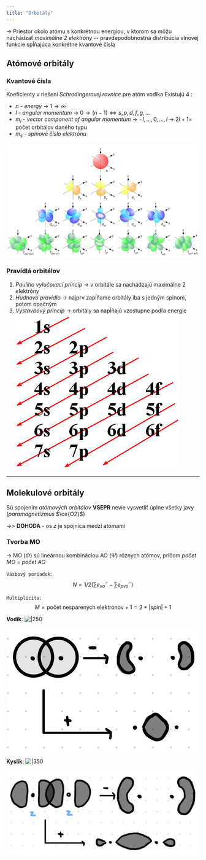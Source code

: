 ```yaml
---
title: "Orbitály"
---
```


-> Priestor okolo atómu s konkrétnou energiou, v ktorom sa môžu nachádzať *maximálne 2 elektróny*
-- pravdepodobnostná distribúcia vlnovej funkcie spĺňajúca konkrétne kvantové čísla 

## Atómové orbitály
### Kvantové čísla
Koeficienty v riešení *Schrodingerovej rovnice* pre atóm vodíka
Existujú 4 :
- $n$ - *energy* -> $1 \to \infty$
- $l$ - *angular momentum* -> $0 \to (n-1) \iff s,p,d,f,g,...$
- $m_l$ - *vector component of angular momentum* -> $-l,...,0,...,l$ -> $2l + 1 =$ počet orbitálov daného typu
- $m_s$ - *spinové číslo elektrónu*

![|700](attachments/orbital_shapes.png)

### Pravidlá orbitálov
1. *Pauliho vylučovací princíp* -> v orbitále sa nachádzajú maximálne 2 elektróny
2. *Hudnovo pravidlo* -> najprv zapĺňame orbitály iba s jedným spinom, potom opačným
3. *Výstavbový princíp* -> orbitály sa napĺňajú vzostupne podľa energie
![|300](attachments/vystavbovy_princip.png)

--- 

## Molekulové orbitály
Sú spojením *atómových orbitálov*
**VSEPR** nevie vysvetliť úplne všetky javy (*paramagnetizmus* $\ce{O2}$)

->> $\textbf{DOHODA}$ - os $z$ je spojnica medzi atómami

### Tvorba MO
-> MO ($\Phi$) sú lineárnou kombináciou AO ($\Psi$) rôznych atómov, pričom *počet MO = počet AO*

`Väzbový poriadok`:
$$N=1/2(\sum e^-_{vo}-\sum e^-_{pvo})$$

`Multiplicita`:
$$M=\text{počet nespárených elektrónov} + 1 = 2*| spin| + 1$$

**Vodík**:
![|250](attachments/vodík_mo.jpeg)

![|250](attachments/s2_molekulove_orbitaly.jpeg)

**Kyslík**:
![|350](attachments/dikyslík_mo.jpeg)

![|350](attachments/pz2_molekulové_orbitály.jpeg)

